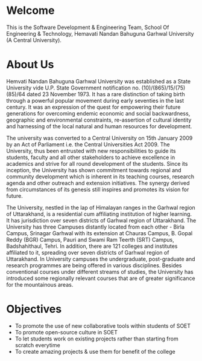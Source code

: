 # Welcome
This is the Software Development & Engineering Team, School Of Engineering & Technology, Hemavati Nandan Bahuguna Garhwal University (A Central University).

# About Us
Hemvati Nandan Bahuguna Garhwal University was established as a State University vide U.P. State Government notification no. (10)/(865)/15/(75)(85)/64 dated 23 November 1973. It has a rare distinction of taking birth through a powerful popular movement during early seventies in the last century.  It was an expression of the quest for empowering their future generations for overcoming endemic economic and social backwardness, geographic and environmental constraints, re-assertion of cultural identity and harnessing of the local natural and human resources for development.

The university was converted to a Central University on 15th January 2009 by an Act of Parliament i.e. the Central Universities Act 2009. The University, thus been entrusted with new responsibilities to guide its students, faculty and all other stakeholders to achieve excellence in academics and strive for all round development of the students. Since its inception, the University has shown commitment towards regional and community development which is inherent in its teaching courses, research agenda and other outreach and extension initiatives. The synergy derived from circumstances of its genesis still inspires and promotes its vision for future.

The University, nestled in the lap of Himalayan ranges in the Garhwal region of Uttarakhand, is a residential cum affiliating institution of higher learning. It has jurisdiction over seven districts of Garhwal region of Uttarakhand. The University has three Campuses distantly located from each other - Birla Campus, Srinagar Garhwal with its extension at Chauras Campus, B. Gopal Reddy (BGR) Campus, Pauri and Swami Ram Teerth (SRT) Campus, Badshahithaul, Tehri. In addition, there are 121 colleges and institutes affiliated to it, spreading over seven districts of Garhwal region of Uttarakhand. In University campuses the undergraduate, post-graduate and research programmes are being offered in various disciplines. Besides conventional courses under different streams of studies, the University has introduced some regionally relevant courses that are of greater significance for the mountainous areas.

# Objectives
* To promote the use of new collaborative tools within students of SOET
* To promote open-source culture in SOET
* To let students work on existing projects rather than starting from scratch everytime
* To create amazing projects & use them for benefit of the college
